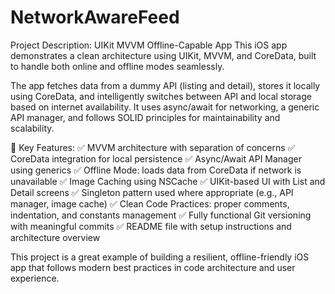 # NetworkAwareFeed

Project Description: UIKit MVVM Offline-Capable App
This iOS app demonstrates a clean architecture using UIKit, MVVM, and CoreData, built to handle both online and offline modes seamlessly.

The app fetches data from a dummy API (listing and detail), stores it locally using CoreData, and intelligently switches between API and local storage based on internet availability. It uses async/await for networking, a generic API manager, and follows SOLID principles for maintainability and scalability.

🔧 Key Features:
✅ MVVM architecture with separation of concerns
✅ CoreData integration for local persistence
✅ Async/Await API Manager using generics
✅ Offline Mode: loads data from CoreData if network is unavailable
✅ Image Caching using NSCache
✅ UIKit-based UI with List and Detail screens
✅ Singleton pattern used where appropriate (e.g., API manager, image cache)
✅ Clean Code Practices: proper comments, indentation, and constants management
✅ Fully functional Git versioning with meaningful commits
✅ README file with setup instructions and architecture overview

This project is a great example of building a resilient, offline-friendly iOS app that follows modern best practices in code architecture and user experience.
